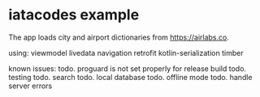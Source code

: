 # iatacodes example

The app loads city and airport dictionaries from https://airlabs.co.

using:
viewmodel
livedata
navigation
retrofit
kotlin-serialization
timber

known issues:
todo. proguard is not set properly for release build
todo. testing
todo. search
todo. local database
todo. offline mode
todo. handle server errors
